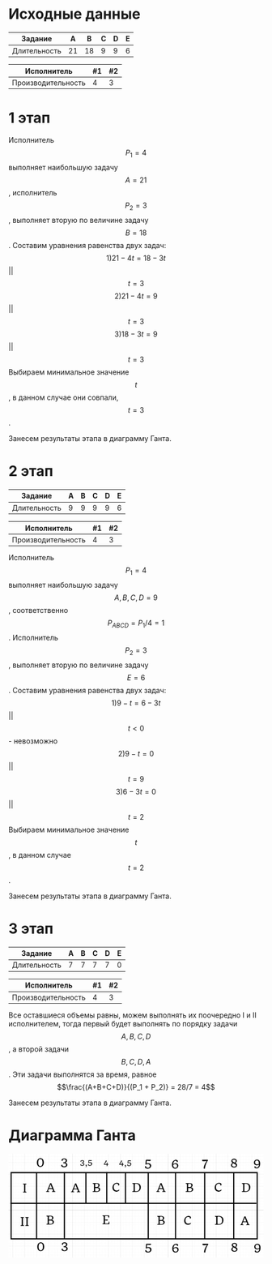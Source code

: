 # Исходные данные
| Задание | A | B | C | D | E |
|-----------|---|---|---|---|---|
|Длительность| 21 | 18 | 9 | 9 | 6

| Исполнитель | #1 | #2 |
|--------------------|----|----|
| Производительность | 4 | 3 |
# 1 этап
Исполнитель $$P_1 = 4$$ выполняет наибольшую задачу $$A = 21$$, исполнитель $$P_2 = 3$$, выполняет вторую по величине задачу $$B=18$$.
Составим уравнения равенства двух задач:
$$1) 21 - 4t = 18 - 3t$$ || $$t=3$$
$$2) 21 - 4t = 9$$       || $$t=3$$
$$3) 18 - 3t = 9$$ || $$t=3$$
Выбираем минимальное значение $$t$$, в данном случае они совпали, $$t=3$$.

Занесем результаты этапа в диаграмму Ганта.
# 2 этап
| Задание | A | B | C | D | E |
|-----------|---|---|---|---|---|
|Длительность| 9 | 9 | 9 | 9 | 6

| Исполнитель | #1 | #2 |
|--------------------|----|----|
| Производительность | 4 | 3 |

Исполнитель $$P_1 = 4$$ выполняет наибольшую задачу $$A,B,C,D = 9$$, соответственно $$P_{ABCD} = P_1/4 = 1$$.
Исполнитель $$P_2 = 3$$, выполняет вторую по величине задачу $$E=6$$.
Составим уравнения равенства двух задач:
$$1) 9 - t = 6 - 3t$$ || $$t<0$$ - невозможно
$$2) 9 - t = 0$$       || $$t=9$$
$$3) 6 - 3t = 0$$ || $$t=2$$
Выбираем минимальное значение $$t$$, в данном случае $$t=2$$.

Занесем результаты этапа в диаграмму Ганта.
# 3 этап
| Задание | A | B | C | D | E |
|-----------|---|---|---|---|---|
|Длительность| 7 | 7 | 7 | 7 | 0

| Исполнитель | #1 | #2 |
|--------------------|----|----|
| Производительность | 4 | 3 |

Все оставшиеся объемы равны, можем выполнять их поочередно I и II исполнителем, тогда первый будет выполнять по порядку задачи $$A,B,C,D$$ , а второй задачи $$B,C,D,A$$.
Эти задачи выполнятся за время, равное $$\frac{(A+B+C+D)}{(P_1 + P_2)} =  28/7 = 4$$

Занесем результаты этапа в диаграмму Ганта.
# Диаграмма Ганта
![Диаграмма Ганта](images/dark_blue_team.png)